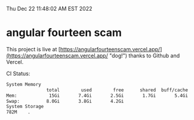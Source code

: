 Thu Dec 22 11:48:02 AM EST 2022

# angular fourteen scam


This project is live at [https://angularfourteenscam.vercel.app/](https://angularfourteenscam.vercel.app/ "dog!") thanks to Github and Vercel.

CI Status: 

```bash
System Memory
               total        used        free      shared  buff/cache   available
Mem:            15Gi       7.4Gi       2.5Gi       1.7Gi       5.4Gi       5.8Gi
Swap:          8.0Gi       3.8Gi       4.2Gi
System Storage
782M	.
